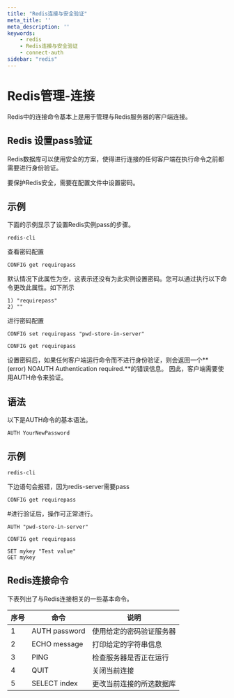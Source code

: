 ```yaml
---
title: "Redis连接与安全验证"
meta_title: ''
meta_description: ''
keywords: 
    - redis
    - Redis连接与安全验证
    - connect-auth
sidebar: "redis"
---
```

# Redis管理-连接 			

Redis中的连接命令基本上是用于管理与Redis服务器的客户端连接。

## Redis 设置pass验证		

Redis数据库可以使用安全的方案，使得进行连接的任何客户端在执行命令之前都需要进行身份验证。

要保护Redis安全，需要在配置文件中设置密码。

## 示例

下面的示例显示了设置Redis实例pass的步骤。

```shell
redis-cli
```
查看密码配置
```shell
CONFIG get requirepass 
```
默认情况下此属性为空，这表示还没有为此实例设置密码。您可以通过执行以下命令更改此属性。如下所示
```
1) "requirepass"
2) ""
```

进行密码配置
```shell
CONFIG set requirepass "pwd-store-in-server" 
```

```shell
CONFIG get requirepass 
```
设置密码后，如果任何客户端运行命令而不进行身份验证，则会返回一个**(error) NOAUTH Authentication required.**的错误信息。 因此，客户端需要使用AUTH命令来验证。

## 语法

以下是AUTH命令的基本语法。
```
AUTH YourNewPassword
```

## 示例

```shell
redis-cli
```
下边语句会报错，因为redis-server需要pass

```shell
CONFIG get requirepass 
```

#进行验证后，操作可正常进行。
```shell
AUTH "pwd-store-in-server" 
```
```shell
CONFIG get requirepass 
```

```shell
SET mykey "Test value" 
GET mykey 
```
## Redis连接命令

下表列出了与Redis连接相关的一些基本命令。

| 序号 | 命令          | 说明                     |
| ---- | ------------- | ------------------------ |
| 1    | AUTH password | 使用给定的密码验证服务器 |
| 2    | ECHO message  | 打印给定的字符串信息     |
| 3    | PING          | 检查服务器是否正在运行   |
| 4    | QUIT          | 关闭当前连接             |
| 5    | SELECT index  | 更改当前连接的所选数据库 |

<code class=backend-type backend-type=free></code>
